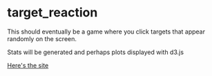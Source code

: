 # target_reaction

This should eventually be a game where you click targets that appear randomly on the screen.

Stats will be generated and perhaps plots displayed with d3.js

[Here's the site](https://urangel.github.io/target_reaction/)
